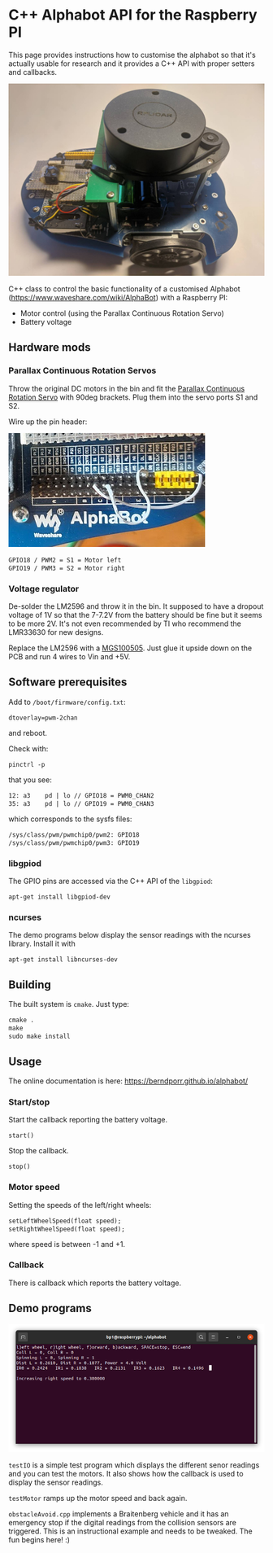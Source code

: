 # C++ Alphabot API for the Raspberry PI

This page provides instructions how to customise the alphabot so that it's actually
usable for research and it provides a C++ API with proper setters and callbacks.

![alt tag](robot.jpg)

C++ class to control the basic functionality of a customised Alphabot
(https://www.waveshare.com/wiki/AlphaBot) with a Raspberry PI:

 - Motor control (using the Parallax Continuous Rotation Servo)
 - Battery voltage

## Hardware mods

### Parallax Continuous Rotation Servos

Throw the original DC motors in the bin and fit the [Parallax Continuous Rotation Servo](https://www.parallax.com/product/parallax-continuous-rotation-servo/) with 90deg brackets. Plug them into the servo ports S1 and S2.

Wire up the pin header:

![alt tag](header.jpg)

```
GPIO18 / PWM2 = S1 = Motor left
GPIO19 / PWM3 = S2 = Motor right
```

### Voltage regulator

De-solder the LM2596 and throw it in the bin. It supposed to have a dropout voltage of 1V so that the 7-7.2V from the battery
should be fine but it seems to be more 2V. It's not even recommended by TI who recommend the LMR33630 for new designs.

Replace the LM2596 with a [MGS100505](https://onecall.farnell.com/cosel/mgs100505/dc-dc-converter-5v-2a/dp/4296076). Just glue it upside down on the PCB and run 4 wires to Vin and +5V.

## Software prerequisites

Add to `/boot/firmware/config.txt`:

```
dtoverlay=pwm-2chan
```

and reboot.

Check with:

```
pinctrl -p
```

that you see:

```
12: a3    pd | lo // GPIO18 = PWM0_CHAN2
35: a3    pd | lo // GPIO19 = PWM0_CHAN3
```

which corresponds to the sysfs files:

```
/sys/class/pwm/pwmchip0/pwm2: GPIO18 
/sys/class/pwm/pwmchip0/pwm3: GPIO19
```

### libgpiod

The GPIO pins are accessed via the C++ API of the `libgpiod`:

```
apt-get install libgpiod-dev
```

### ncurses
The demo programs below display the sensor
readings with the ncurses library. Install
it with
```
apt-get install libncurses-dev
```

## Building

The built system is `cmake`. Just type:
```
cmake .
make
sudo make install
```

## Usage

The online documentation is here: https://berndporr.github.io/alphabot/

### Start/stop

Start the callback reporting the battery voltage.
```
start()
```

Stop the callback.
```
stop()
```

### Motor speed

Setting the speeds of the left/right wheels:
```
setLeftWheelSpeed(float speed);
setRightWheelSpeed(float speed);
```
where speed is between -1 and +1.

### Callback

There is callback which reports the battery voltage.

## Demo programs

![alt tag](testIO.png)

`testIO` is a simple test program which displays the different
senor readings and you can test the motors. It also shows
how the callback is used to display the sensor readings.

`testMotor` ramps up the motor speed and back again.

`obstacleAvoid.cpp` implements a Braitenberg vehicle
and it has an emergency stop if the digital readings from
the collision sensors are triggered. This is an
instructional example and needs to be tweaked. The
fun begins here! :)
